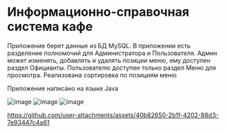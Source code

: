 # Информационно-справочная система кафе

Приложение берет данные из БД MySQL. В приложении есть разделение полномочий для Администратора и Пользователя. Админ может изменять, добавлять и удалять позиции меню, ему доступен раздел Официанты. Пользователю доступен только раздел Меню для просмотра.
Реализована сортировка по позициям меню

Приложение написано на языке Java

![image](https://github.com/user-attachments/assets/e0fbe2c8-828c-4078-bfa5-46af1519d103)
![image](https://github.com/user-attachments/assets/f108670e-d200-461c-9bbd-1ef34dd7aa5d)
![image](https://github.com/user-attachments/assets/5d058891-8187-4159-8150-d34c0ee2e485)

https://github.com/user-attachments/assets/40b82650-2b1f-4202-88d3-7e93447c4a61
